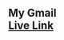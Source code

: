 <h2> My Gmail </br> <a href="https://sammed-sankonatti.github.io/my-gmail/" alt="live_link" > Live Link </a> </h2>

